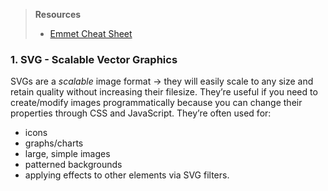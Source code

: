 > **Resources**
> - [Emmet Cheat Sheet](https://docs.emmet.io/cheat-sheet/)
### 1. SVG - Scalable Vector Graphics
SVGs are a _scalable_ image format → they will easily scale to any size and retain quality without increasing their filesize. They’re useful if you need to create/modify images programmatically because you can change their properties through CSS and JavaScript. They’re often used for: 
* icons
* graphs/charts
* large, simple images
* patterned backgrounds
* applying effects to other elements via SVG filters. 
